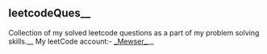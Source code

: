 ## leetcodeQues__
Collection of my solved leetcode questions as a part of my problem solving skills.__
My leetCode account:- [\_Mewser_](https://leetcode.com/_MEWSER_/)__
